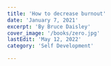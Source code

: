 ```yaml
---
title: 'How to decrease burnout'
date: 'January 7, 2021'
excerpt: 'By Bruce Daisley'
cover_image: '/books/zero.jpg'
lastEdit: 'May 12, 2022'
category: 'Self Development'

---
```


